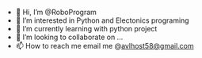 - 👋 Hi, I’m @RoboProgram
- 👀 I’m interested in Python and Electonics programing
- 🌱 I’m currently learning with python project
- 💞️ I’m looking to collaborate on ...
- 📫 How to reach me email me @avlhost58@gmail.com

<!---
RoboProgram/RoboProgram is a ✨ special ✨ repository because its `README.md` (this file) appears on your GitHub profile.
You can click the Preview link to take a look at your changes.
--->
